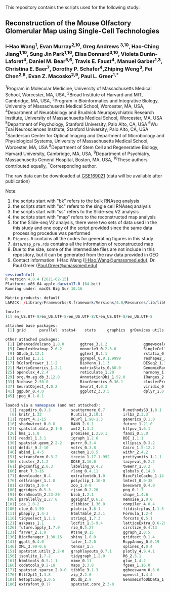 This repository contains the scripts used for the following study:

## Reconstruction of the Mouse Olfactory Glomerular Map using Single-Cell Technologies

### I-Hao Wang<sup>1</sup>, Evan Murray<sup>2,10</sup>, Greg Andrews <sup>3,10</sup>, Hao-Ching Jiang<sup>1,10</sup>, Sung Jin Park<sup>1,10</sup>, Elisa Donnard<sup>3,10</sup>, Violeta Durán-Laforet<sup>4</sup>, Daniel M. Bear<sup>5,6</sup>, Travis E. Faust<sup>4</sup>, Manuel Garber<sup>1,3</sup>, Christina E. Baer<sup>7</sup>, Dorothy P. Schafer<sup>4</sup>,Zhiping Weng<sup>3</sup>, Fei Chen<sup>2,8</sup>, Evan Z. Macosko<sup>2,9</sup>, Paul L. Greer<sup>1,*</sup>

<sup>1</sup>Program in Molecular Medicine, University of Massachusetts Medical School, Worcester, MA, USA, 
<sup>2</sup>Broad Institute of Harvard and MIT, Cambridge, MA, USA, 
<sup>3</sup>Program in Bioinformatics and Integrative Biology, University of Massachusetts Medical School, Worcester, MA, USA, 
<sup>4</sup>Department of Neurobiology and Brudnick Neuropsychiatric Research Institute, University of Massachusetts Medical School, Worcester, MA, USA
<sup>5</sup>Department of Psychology, Stanford University, Palo Alto, CA, USA 
<sup>6</sup>Wu Tsai Neurosciences Institute, Stanford University, Palo Alto, CA, USA 
<sup>7</sup>Sanderson Center for Optical Imaging and Department of Microbiology and Physiological Systems, University of Massachusetts Medical School, Worcester, MA, USA
<sup>8</sup>Department of Stem Cell and Regenerative Biology, Harvard University, Cambridge, MA, USA, 
<sup>9</sup>Department of Psychiatry, Massachusetts General Hospital, Boston, MA, USA, 
<sup>10</sup>These authors contributed equally, 
<sup>*</sup>Corresponding author.


The raw data can be downloaded at [GSE169021](https://www.ncbi.nlm.nih.gov/geo/query/acc.cgi?acc=GSE169021) (data will be available after publication)

Note:
1. the scripts start with "bk" refers to the bulk RNAseq analysis
2. the scripts start with "sc" refers to the single cell RNAseq analysis
3. the scripts start with "ss" refers to the Slide-seq V2 analysis
4. the scripts start with "map" refers to the reconstructed map analysis
5. for the Slide-seq V2 analysis, there were two sets of data used in the this study and one copy of the script provided since the same data processing procedue was performed
6. `Figures.R` contains all the codes for generating figures in this study
7. `data/map_pre.rds` contains all the information of reconstructed map
8. Due to the size, some of the intermediate files are not include in this repository, but it can be generated from the raw data provided in GEO
9. Contact information: I-Hao Wang (I-Hao.Wang@umassmed.edu), Dr. Paul Greer (Paul.Greer@umassmed.edu)





```R
sessionInfo()
R version 4.0.4 (2021-02-15)
Platform: x86_64-apple-darwin17.0 (64-bit)
Running under: macOS Big Sur 10.16

Matrix products: default
LAPACK: /Library/Frameworks/R.framework/Versions/4.0/Resources/lib/libRlapack.dylib

locale:
[1] en_US.UTF-8/en_US.UTF-8/en_US.UTF-8/C/en_US.UTF-8/en_US.UTF-8

attached base packages:
 [1] grid      parallel  stats4    stats     graphics  grDevices utils     datasets  methods   base     

other attached packages:
 [1] EnhancedVolcano_1.8.0       ggtree_3.1.2                ggnewscale_0.4.5            ape_5.5                    
 [5] ComplexHeatmap_2.6.2        monocle3_0.2.3.0            SingleCellExperiment_1.12.0 SeuratWrappers_0.3.0       
 [9] GO.db_3.12.1                ggtext_0.1.1                rstatix_0.7.0               gridExtra_2.3              
[13] scales_1.1.1                ggrepel_0.9.1.9999          reshape2_1.4.4              pheatmap_1.0.12            
[17] RColorBrewer_1.1-2          BioVenn_1.1.3               DESeq2_1.30.1               SummarizedExperiment_1.20.0
[21] MatrixGenerics_1.2.1        matrixStats_0.60.0          GenomicRanges_1.42.0        GenomeInfoDb_1.26.7        
[25] openxlsx_4.2.4              reticulate_1.20             harmony_1.0                 Rcpp_1.0.7                 
[29] org.Mm.eg.db_3.12.0         AnnotationDbi_1.52.0        IRanges_2.24.1              S4Vectors_0.28.1           
[33] Biobase_2.50.0              BiocGenerics_0.36.1         clusterProfiler_3.18.1      biomaRt_2.46.3             
[37] SeuratObject_4.0.2          Seurat_4.0.3                viridis_0.6.1               viridisLite_0.4.0          
[41] ggpubr_0.4.0                ggplot2_3.3.5               dplyr_1.0.7                 patchwork_1.1.1            
[45] jpeg_0.1-8.1               

loaded via a namespace (and not attached):
  [1] rappdirs_0.3.3         scattermore_0.7        R.methodsS3_1.8.1      tidyr_1.1.3            bit64_4.0.5           
  [6] knitr_1.33             R.utils_2.10.1         irlba_2.3.3            DelayedArray_0.16.3    data.table_1.14.0     
 [11] rpart_4.1-15           RCurl_1.98-1.3         generics_0.1.0         cowplot_1.1.1          RSQLite_2.2.7         
 [16] shadowtext_0.0.8       RANN_2.6.1             future_1.21.0          bit_4.0.4              enrichplot_1.10.2     
 [21] spatstat.data_2.1-0    xml2_1.3.2             httpuv_1.6.1           assertthat_0.2.1       xfun_0.24             
 [26] hms_1.1.0              promises_1.2.0.1       fansi_0.5.0            progress_1.2.2         dbplyr_2.1.1          
 [31] readxl_1.3.1           igraph_1.2.6           DBI_1.1.1              geneplotter_1.68.0     htmlwidgets_1.5.3     
 [36] spatstat.geom_2.2-2    purrr_0.3.4            ellipsis_0.3.2         backports_1.2.1        annotate_1.68.0       
 [41] deldir_0.2-10          vctrs_0.3.8            Cairo_1.5-12.2         remotes_2.4.0          ROCR_1.0-11           
 [46] abind_1.4-5            cachem_1.0.5           withr_2.4.2            ggforce_0.3.3          checkmate_2.0.0       
 [51] sctransform_0.3.2      treeio_1.17.1.992      prettyunits_1.1.1      goftest_1.2-2          svglite_2.0.0         
 [56] cluster_2.1.2          DOSE_3.16.0            lazyeval_0.2.2         crayon_1.4.1           genefilter_1.72.1     
 [61] pkgconfig_2.0.3        labeling_0.4.2         tweenr_1.0.2           vipor_0.4.5            nlme_3.1-152          
 [66] nnet_7.3-16            rlang_0.4.11           globals_0.14.0         lifecycle_1.0.0        miniUI_0.1.1.1        
 [71] downloader_0.4         extrafontdb_1.0        BiocFileCache_1.14.0   rsvd_1.0.5             ggrastr_0.2.3         
 [76] cellranger_1.1.0       polyclip_1.10-0        lmtest_0.9-38          aplot_0.0.6            Matrix_1.3-4          
 [81] carData_3.0-4          zoo_1.8-9              beeswarm_0.4.0         base64enc_0.1-3        GlobalOptions_0.1.2   
 [86] ggridges_0.5.3         rjson_0.2.20           png_0.1-7              bitops_1.0-7           R.oo_1.24.0           
 [91] KernSmooth_2.23-20     blob_1.2.1             shape_1.4.6            stringr_1.4.0          qvalue_2.22.0         
 [96] parallelly_1.27.0      ggsignif_0.6.2         memoise_2.0.0          magrittr_2.0.1         plyr_1.8.6            
[101] ica_1.0-2              zlibbioc_1.36.0        compiler_4.0.4         scatterpie_0.1.6       ash_1.0-15            
[106] clue_0.3-59            plotrix_3.8-1          fitdistrplus_1.1-5     XVector_0.30.0         listenv_0.8.0         
[111] pbapply_1.4-3          htmlTable_2.2.1        Formula_1.2-4          MASS_7.3-54            mgcv_1.8-36           
[116] tidyselect_1.1.1       stringi_1.7.3          forcats_0.5.1          proj4_1.0-10.1         GOSemSim_2.16.1       
[121] askpass_1.1            locfit_1.5-9.4         latticeExtra_0.6-29    fastmatch_1.1-0        tools_4.0.4           
[126] future.apply_1.7.0     rio_0.5.27             circlize_0.4.13        rstudioapi_0.13        foreign_0.8-81        
[131] farver_2.1.0           Rtsne_0.15             ggraph_2.0.5           digest_0.6.27          rvcheck_0.1.8         
[136] BiocManager_1.30.16    shiny_1.6.0            gridtext_0.1.4         car_3.0-10             broom_0.7.7           
[141] ggalt_0.4.0            later_1.2.0            RcppAnnoy_0.0.19       httr_1.4.2             colorspace_2.0-2      
[146] XML_3.99-0.6           tensor_1.5             splines_4.0.4          uwot_0.1.10            tidytree_0.3.4        
[151] spatstat.utils_2.2-0   graphlayouts_0.7.1     plotly_4.9.4.1         systemfonts_1.0.2      xtable_1.8-4          
[156] jsonlite_1.7.2         tidygraph_1.2.0        R6_2.5.1               Hmisc_4.5-0            pillar_1.6.2          
[161] htmltools_0.5.1.1      mime_0.11              glue_1.4.2             fastmap_1.1.0          BiocParallel_1.24.1   
[166] codetools_0.2-18       maps_3.3.0             fgsea_1.16.0           utf8_1.2.2             lattice_0.20-44       
[171] spatstat.sparse_2.0-0  tibble_3.1.3           ggbeeswarm_0.6.0       curl_4.3.2             leiden_0.3.9          
[176] Rttf2pt1_1.3.8         zip_2.2.0              openssl_1.4.4          survival_3.2-11        munsell_0.5.0         
[181] GetoptLong_1.0.5       DO.db_2.9              GenomeInfoDbData_1.2.4 haven_2.4.1            gtable_0.3.0          
[186] extrafont_0.17         spatstat.core_2.3-0
```
